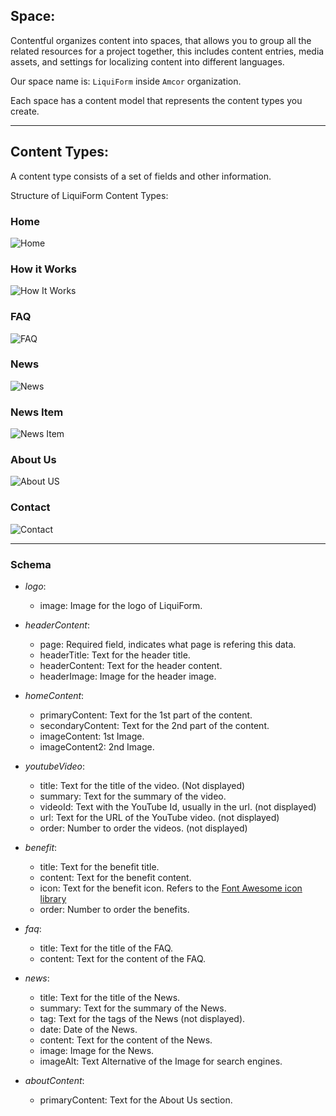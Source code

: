 ## Space:
Contentful organizes content into spaces, that allows you to group all the related resources for a project together, this includes content entries, media assets, and settings for localizing content into different languages.

Our space name is: `LiquiForm` inside `Amcor` organization.

Each space has a content model that represents the content types you create.
____

## Content Types:
A content type consists of a set of fields and other information.

Structure of LiquiForm Content Types:

### Home
![Home](./images/artboardHome.png)
### How it Works
![How It Works](./images/artboardHowItWorks.png)
### FAQ
![FAQ](./images/artboardFaq.png)
### News
![News](./images/artboardNews.png)
### News Item
![News Item](./images/artboardNewsItem.png)
### About Us
![About US](./images/artboardAboutUs.png)
### Contact
![Contact](./images/artboardContact.png)
_____

### Schema

- _logo_:
  - image: Image for the logo of LiquiForm.

- _headerContent_:
  - page: Required field, indicates what page is refering this data.
  - headerTitle: Text for the header title.
  - headerContent: Text for the header content.
  - headerImage: Image for the header image.

- _homeContent_:
  - primaryContent: Text for the 1st part of the content.
  - secondaryContent: Text for the 2nd part of the content.
  - imageContent: 1st Image.
  - imageContent2: 2nd Image.

- _youtubeVideo_:
  - title: Text for the title of the video. (Not displayed)
  - summary: Text for the summary of the video.
  - videoId: Text with the YouTube Id, usually in the url. (not displayed)
  - url: Text for the URL of the YouTube video. (not displayed)
  - order: Number to order the videos. (not displayed)

- _benefit_:
  - title: Text for the benefit title.
  - content: Text for the benefit content.
  - icon: Text for the benefit icon. Refers to the [Font Awesome icon library](https://fontawesome.io/icons)
  - order: Number to order the benefits.

- _faq_:
  - title: Text for the title of the FAQ.
  - content: Text for the content of the FAQ.
- _news_:
  - title: Text for the title of the News.
  - summary: Text for the summary of the News.
  - tag: Text for the tags of the News (not displayed).
  - date: Date of the News.
  - content: Text for the content of the News.
  - image: Image for the News.
  - imageAlt: Text Alternative of the Image for search engines.

- _aboutContent_:
  - primaryContent: Text for the About Us section.

